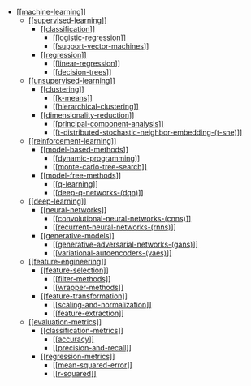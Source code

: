 - [[[machine-learning]]](https://en.wikipedia.org/wiki/Machine_learning)
  - [[[supervised-learning]]](https://en.wikipedia.org/wiki/Supervised_learning)
    - [[[classification]]](https://en.wikipedia.org/wiki/Statistical_classification)
      - [[[logistic-regression]]](https://en.wikipedia.org/wiki/Logistic_regression)
      - [[[support-vector-machines]]](https://en.wikipedia.org/wiki/Support_vector_machine)
    - [[[regression]]](https://en.wikipedia.org/wiki/Regression_analysis)
      - [[[linear-regression]]](https://en.wikipedia.org/wiki/Linear_regression)
      - [[[decision-trees]]](https://en.wikipedia.org/wiki/Decision_tree_learning)
  - [[[unsupervised-learning]]](https://en.wikipedia.org/wiki/Unsupervised_learning)
    - [[[clustering]]](https://en.wikipedia.org/wiki/Cluster_analysis)
      - [[[k-means]]](https://en.wikipedia.org/wiki/K-means_clustering)
      - [[[hierarchical-clustering]]](https://en.wikipedia.org/wiki/Hierarchical_clustering)
    - [[[dimensionality-reduction]]](https://en.wikipedia.org/wiki/Dimensionality_reduction)
      - [[[principal-component-analysis]]](https://en.wikipedia.org/wiki/Principal_component_analysis)
      - [[[t-distributed-stochastic-neighbor-embedding-(t-sne)]]](https://en.wikipedia.org/wiki/T-distributed_stochastic_neighbor_embedding)
  - [[[reinforcement-learning]]](https://en.wikipedia.org/wiki/Reinforcement_learning)
    - [[[model-based-methods]]](https://en.wikipedia.org/wiki/Reinforcement_learning#Model-based)
      - [[[dynamic-programming]]](https://en.wikipedia.org/wiki/Dynamic_programming)
      - [[[monte-carlo-tree-search]]](https://en.wikipedia.org/wiki/Monte_Carlo_tree_search)
    - [[[model-free-methods]]](https://en.wikipedia.org/wiki/Reinforcement_learning#Model-free)
      - [[[q-learning]]](https://en.wikipedia.org/wiki/Q-learning)
      - [[[deep-q-networks-(dqn)]]](https://en.wikipedia.org/wiki/Deep_Q-network)
  - [[[deep-learning]]](https://en.wikipedia.org/wiki/Deep_learning)
    - [[[neural-networks]]](https://en.wikipedia.org/wiki/Artificial_neural_network)
      - [[[convolutional-neural-networks-(cnns)]]](https://en.wikipedia.org/wiki/Convolutional_neural_network)
      - [[[recurrent-neural-networks-(rnns)]]](https://en.wikipedia.org/wiki/Recurrent_neural_network)
    - [[[generative-models]]](https://en.wikipedia.org/wiki/Generative_model)
      - [[[generative-adversarial-networks-(gans)]]](https://en.wikipedia.org/wiki/Generative_adversarial_network)
      - [[[variational-autoencoders-(vaes)]]](https://en.wikipedia.org/wiki/Variational_autoencoder)
  - [[[feature-engineering]]](https://en.wikipedia.org/wiki/Feature_engineering)
    - [[[feature-selection]]](https://en.wikipedia.org/wiki/Feature_selection)
      - [[[filter-methods]]](https://en.wikipedia.org/wiki/Feature_selection#Filter_methods)
      - [[[wrapper-methods]]](https://en.wikipedia.org/wiki/Feature_selection#Wrapper_methods)
    - [[[feature-transformation]]](https://en.wikipedia.org/wiki/Feature_engineering#Feature_transformation)
      - [[[scaling-and-normalization]]](https://en.wikipedia.org/wiki/Feature_scaling)
      - [[[feature-extraction]]](https://en.wikipedia.org/wiki/Feature_extraction)
  - [[[evaluation-metrics]]](https://en.wikipedia.org/wiki/Evaluation_(data_mining))
    - [[[classification-metrics]]](https://en.wikipedia.org/wiki/Precision_and_recall)
      - [[[accuracy]]](https://en.wikipedia.org/wiki/Accuracy_and_precision)
      - [[[precision-and-recall]]](https://en.wikipedia.org/wiki/Precision_and_recall)
    - [[[regression-metrics]]](https://en.wikipedia.org/wiki/Regression_model_validation)
      - [[[mean-squared-error]]](https://en.wikipedia.org/wiki/Mean_squared_error)
      - [[[r-squared]]](https://en.wikipedia.org/wiki/Coefficient_of_determination)
